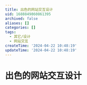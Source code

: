 ```yaml
---
title: 出色的网站交互设计
uid: 1688849860861395
archived: false
aliases: []
categories: []
tags:
  - 其它/设计
  - 网站交互
createTime: '2024-04-22 10:48:19'
updateTime: '2024-04-22 10:48:19'
---
```


# 出色的网站交互设计
